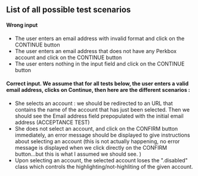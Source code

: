 ## List of all possible test scenarios 

#### Wrong input 
- The user enters an email address with invalid format and click on the CONTINUE button
- The user enters an email address that does not have any Perkbox account and click on the CONTINUE button
- The user enters nothing in the input field and click on the CONTINUE button

#### Correct input. We assume that for all tests below, the user enters a valid email address, clicks on Continue, then here are the different scenarios : 

- She selects an account : we should be redirected to an URL that contains the name of the account that has just been selected. Then we should see the Email address field prepopulated with the initial email address (ACCEPTANCE TEST)
- She does not select an account, and click on the CONFIRM button immediately, an error message should be displayed to give instructions about selecting an account (this is not actually happening, no error message is displayed when we click directly on the CONFIRM button...but this is what I assumed we should see. )
- Upon selecting an account, the selected account loses the ".disabled" class which controls the highlighting/not-highliting of the given account. 




